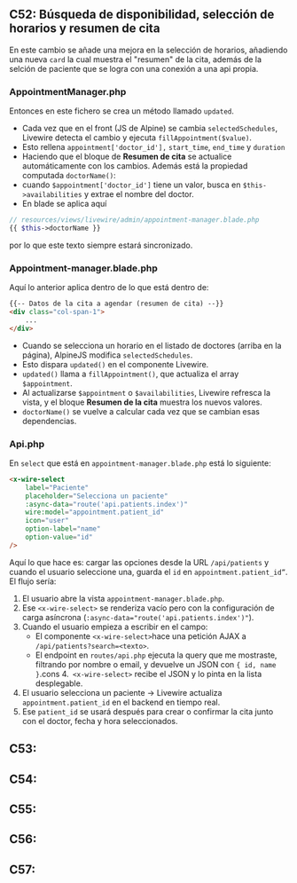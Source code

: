 ## C52: Búsqueda de disponibilidad, selección de horarios y resumen de cita
En este cambio se añade una mejora en la selección de horarios, añadiendo una nueva `card` la cual muestra el "resumen" de la cita, además de la selción de paciente que se logra con una conexión a una api propia.
### AppointmentManager.php
Entonces en este fichero se crea un método llamado `updated`.
- Cada vez que en el front (JS de Alpine) se cambia `selectedSchedules`, Livewire detecta el cambio y ejecuta `fillAppointment($value)`.
- Esto rellena `appointment['doctor_id'],` `start_time`, `end_time` y `duration`
- Haciendo que el bloque de **Resumen de cita** se actualice automáticamente con los cambios.
Además está la propiedad computada `doctorName()`:
- cuando `$appointment['doctor_id']` tiene un valor, busca en `$this->availabilities` y extrae el nombre del doctor.
- En blade se aplica aquí 
```php
// resources/views/livewire/admin/appointment-manager.blade.php
{{ $this->doctorName }}
```
por lo que este texto siempre estará sincronizado.
### Appointment-manager.blade.php
Aquí lo anterior aplica dentro de lo que está dentro de:
```html
{{-- Datos de la cita a agendar (resumen de cita) --}}
<div class="col-span-1">
    ...
</div>    
```
- Cuando se selecciona un horario en el listado de doctores (arriba en la página), AlpineJS modifica `selectedSchedules`.
- Esto dispara `updated()` en el componente Livewire.
- `updated()` llama a `fillAppointment()`, que actualiza el array `$appointment`.
- Al actualizarse `$appointment` o `$availabilities`, Livewire refresca la vista, y el bloque **Resumen de la cita** muestra los nuevos valores.
- `doctorName()` se vuelve a calcular cada vez que se cambian esas dependencias.
### Api.php
En `select` que está en `appointment-manager.blade.php` está lo siguiente:
```html
<x-wire-select 
    label="Paciente" 
    placeholder="Selecciona un paciente" 
    :async-data="route('api.patients.index')"
    wire:model="appointment.patient_id" 
    icon="user" 
    option-label="name"
    option-value="id" 
/>
```
Aquí lo que hace es: cargar las opciones desde la URL `/api/patients` y cuando el usuario seleccione una, guarda el `id` en `appointment.patient_id”`. El flujo sería:
1. El usuario abre la vista `appointment-manager.blade.php`.
2. Ese `<x-wire-select>` se renderiza vacío pero con la configuración de carga asíncrona (`:async-data="route('api.patients.index')"`).
3. Cuando el usuario empieza a escribir en el campo:
    - El componente `<x-wire-select>`hace una petición AJAX a `/api/patients?search=<texto>`.
    - El endpoint en `routes/api.php` ejecuta la query que me mostraste, filtrando por nombre o email, y devuelve un JSON con `{ id, name }`.cons
4.` <x-wire-select>` recibe el JSON y lo pinta en la lista desplegable.
5. El usuario selecciona un paciente → Livewire actualiza `appointment.patient_id` en el backend en tiempo real.
6. Ese `patient_id` se usará después para crear o confirmar la cita junto con el doctor, fecha y hora seleccionados.
## C53:
## C54:
## C55:
## C56:
## C57:

